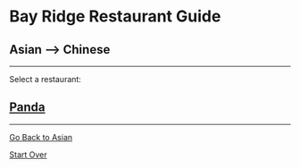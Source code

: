 # Bay Ridge Restaurant Guide
## Asian --> Chinese
---
Select a restaurant:
## [Panda](https://www.pandabrooklyn.com/)
---
[Go Back to Asian](../asian.md)

[Start Over](../home.md)
